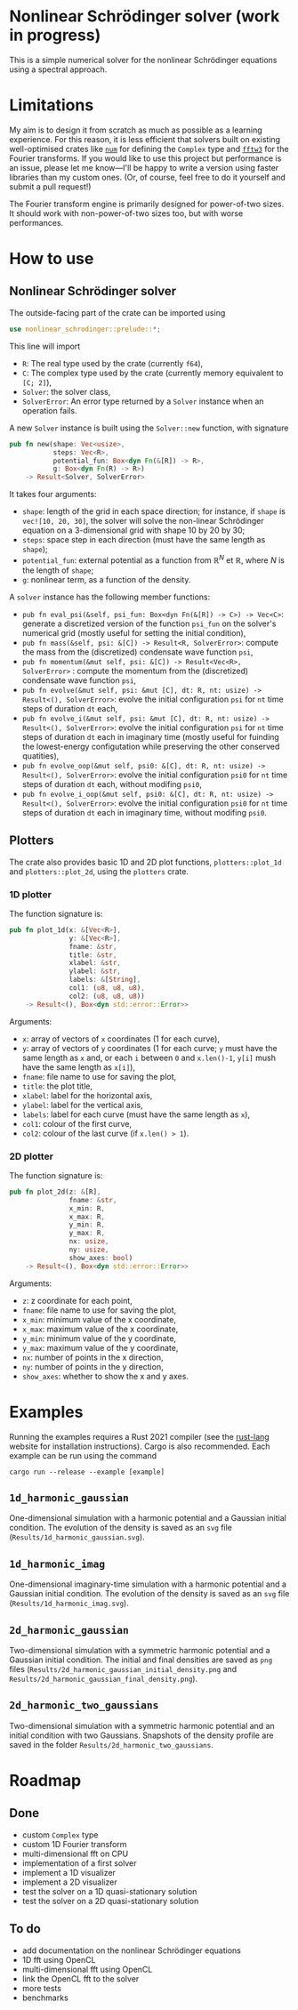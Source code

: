 # Nonlinear Schrödinger solver (work in progress)

This is a simple numerical solver for the nonlinear Schrödinger equations using a spectral approach. 

# Limitations

My aim is to design it from scratch as much as possible as a learning experience. For this reason, it is less efficient that solvers built on existing well-optimised crates like [`num`](https://docs.rs/num/0.4.0/num/) for defining the `Complex` type and [`fftw3`](https://github.com/rust-math/fftw) for the Fourier transforms. If you would like to use this project but performance is an issue, please let me know—I'll be happy to write a version using faster libraries than my custom ones. (Or, of course, feel free to do it yourself and submit a pull request!)

The Fourier transform engine is primarily designed for power-of-two sizes. It should work with non-power-of-two sizes too, but with worse performances.

# How to use

## Nonlinear Schrödinger solver

The outside-facing part of the crate can be imported using 

```Rust
use nonlinear_schrodinger::prelude::*;
```

This line will import

* `R`: The real type used by the crate (currently `f64`),
* `C`: The complex type used by the crate (currently memory equivalent to `[C; 2]`),
* `Solver`: the solver class,
* `SolverError`: An error type returned by a `Solver` instance when an operation fails.

A new `Solver` instance is built using the `Solver::new` function, with signature

```Rust
pub fn new(shape: Vec<usize>, 
           steps: Vec<R>, 
           potential_fun: Box<dyn Fn(&[R]) -> R>, 
           g: Box<dyn Fn(R) -> R>) 
    -> Result<Solver, SolverError> 
```

It takes four arguments: 

* `shape`: length of the grid in each space direction; for instance, if `shape` is `vec![10, 20, 30]`, the solver will solve the non-linear Schrödinger equation on a 3-dimensional grid with shape 10 by 20 by 30;
* `steps`: space step in each direction (must have the same length as `shape`);
* `potential_fun`: external potential as a function from $\mathbb{R}^N$ et $\mathbb{R}$, where $N$ is the length of `shape`; 
* `g`: nonlinear term, as a function of the density.

A `solver` instance has the following member functions: 

* `pub fn eval_psi(&self, psi_fun: Box<dyn Fn(&[R]) -> C>) -> Vec<C>`: generate a discretized version of the function `psi_fun` on the solver's numerical grid (mostly useful for setting the initial condition), 
* `pub fn mass(&self, psi: &[C]) -> Result<R, SolverError>`: compute the mass from the (discretized) condensate wave function `psi`,
* `pub fn momentum(&mut self, psi: &[C]) -> Result<Vec<R>, SolverError>` : compute the momentum from the (discretized) condensate wave function `psi`,
* `pub fn evolve(&mut self, psi: &mut [C], dt: R, nt: usize) -> Result<(), SolverError>`: evolve the initial configuration `psi` for `nt` time steps of duration `dt` each, 
* `pub fn evolve_i(&mut self, psi: &mut [C], dt: R, nt: usize) -> Result<(), SolverError>`: evolve the initial configuration `psi` for `nt` time steps of duration `dt` each in imaginary time (mostly useful for fuinding the lowest-energy configutation while preserving the other conserved quatities), 
* `pub fn evolve_oop(&mut self, psi0: &[C], dt: R, nt: usize) -> Result<(), SolverError>`: evolve the initial configuration `psi0` for `nt` time steps of duration `dt` each, without modifing `psi0`, 
* `pub fn evolve_i_oop(&mut self, psi0: &[C], dt: R, nt: usize) -> Result<(), SolverError>`: evolve the initial configuration `psi0` for `nt` time steps of duration `dt` each in imaginary time, without modifing `psi0`.

## Plotters

The crate also provides basic 1D and 2D plot functions, `plotters::plot_1d` and `plotters::plot_2d`, using the `plotters` crate.

### 1D plotter

The function signature is: 

```Rust
pub fn plot_1d(x: &[Vec<R>], 
               y: &[Vec<R>], 
               fname: &str,
               title: &str, 
               xlabel: &str, 
               ylabel: &str, 
               labels: &[String],
               col1: (u8, u8, u8), 
               col2: (u8, u8, u8)) 
    -> Result<(), Box<dyn std::error::Error>> 
```

Arguments: 

* `x`: array of vectors of `x` coordinates (1 for each curve),
* `y`: array of vectors of `y` coordinates (1 for each curve; `y` must have the same length as `x` and, or each `i` between `0` and `x.len()-1`, `y[i]` mush have the same length as `x[i]`),
* `fname`: file name to use for saving the plot, 
* `title`: the plot title,
* `xlabel`: label for the horizontal axis,
* `ylabel`: label for the vertical axis,
* `labels`: label for each curve (must have the same length as `x`), 
* `col1`: colour of the first curve, 
* `col2`: colour of the last curve (if `x.len() > 1`).

### 2D plotter

The function signature is: 

```Rust
pub fn plot_2d(z: &[R], 
               fname: &str, 
               x_min: R, 
               x_max: R, 
               y_min: R, 
               y_max: R,
               nx: usize, 
               ny: usize, 
               show_axes: bool)
    -> Result<(), Box<dyn std::error::Error>> 
```

Arguments: 

* `z`: z coordinate for each point, 
* `fname`: file name to use for saving the plot, 
* `x_min`: minimum value of the x coordinate, 
* `x_max`: maximum value of the x coordinate, 
* `y_min`: minimum value of the y coordinate, 
* `y_max`: maximum value of the y coordinate, 
* `nx`: number of points in the x direction,
* `ny`: number of points in the y direction,
* `show_axes`: whether to show the x and y axes.

# Examples

Running the examples requires a Rust 2021 compiler (see the [rust-lang](https://www.rust-lang.org/) website for installation instructions). Cargo is also recommended. Each example can be run using the command 

```
cargo run --release --example [example]
```

## `1d_harmonic_gaussian`

One-dimensional simulation with a harmonic potential and a Gaussian initial condition. The evolution of the density is saved as an `svg` file (`Results/1d_harmonic_gaussian.svg`).

## `1d_harmonic_imag`

One-dimensional imaginary-time simulation with a harmonic potential and a Gaussian initial condition. The evolution of the density is saved as an `svg` file (`Results/1d_harmonic_imag.svg`).

## `2d_harmonic_gaussian`

Two-dimensional simulation with a symmetric harmonic potential and a Gaussian initial condition. The initial and final densities are saved as `png` files (`Results/2d_harmonic_gaussian_initial_density.png` and `Results/2d_harmonic_gaussian_final_density.png`).

## `2d_harmonic_two_gaussians`

Two-dimensional simulation with a symmetric harmonic potential and an initial condition with two Gaussians. Snapshots of the density profile are saved in the folder `Results/2d_harmonic_two_gaussians`.

# Roadmap

## Done

* custom `Complex` type
* custom 1D Fourier transform
* multi-dimensional fft on CPU
* implementation of a first solver
* implement a 1D visualizer
* implement a 2D visualizer
* test the solver on a 1D quasi-stationary solution
* test the solver on a 2D quasi-stationary solution

## To do

* add documentation on the nonlinear Schrödinger equations
* 1D fft using OpenCL
* multi-dimensional fft using OpenCL
* link the OpenCL fft to the solver
* more tests 
* benchmarks
